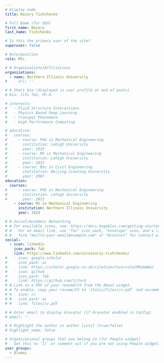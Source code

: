 ```yaml
---
# Display name
title: Nazary Tishchenko

# Full Name (for SEO)
first_name: Nazary 
last_name: Tishchenko

# Is this the primary user of the site?
superuser: false

# Role/position
role: MSc.

# # Organizations/Affiliations
organizations:
  - name: Northern Illinois University
#     url: ''

# # Short bio (displayed in user profile at end of posts)
# bio: Jifu Tan, Ph.D.

# interests:
#   - Fluid Structure Interactions
#   - Physics Based Deep Learning
#   - Transpot Phenomena
#   - High Performance Computing

# education:
#   courses:
#     - course: PhD in Mechanical Engineering
#       institution: Lehigh University
#       year: 2015
#     - course: MS in Mechanical Engineering
#       institution: Lehigh University
#       year: 2012
#     - course: BSc in Civil Engineering
#       institution: Beijing Jiaotong University
#       year: 2007
education:
  courses:
#     - course: PhD in Mechanical Engineering
#       institution: Lehigh University
#       year: 2015
    - course: MS in Mechanical Engineering
      institution: Northern Illinois University
      year: 2024

# # Social/Academic Networking
# # For available icons, see: https://docs.hugoblox.com/getting-started/page-builder/#icons
# #   For an email link, use "fas" icon pack, "envelope" icon, and a link in the
# #   form "mailto:your-email@example.com" or "#contact" for contact widget.
social:
  - icon: linkedin
    icon_pack: fab
    link: https://www.linkedin.com/in/nazariy-tishchenko/
#   - icon: google-scholar
#     icon_pack: ai
#     link: https://scholar.google.co.uk/citations?user=sIwtMXoAAAAJ
#   - icon: github
#     icon_pack: fab
#     link: https://github.com/tjford
# # Link to a PDF of your resume/CV from the About widget.
# # To enable, copy your resume/CV to `static/files/cv.pdf` and uncomment the lines below.
# # - icon: cv
# #   icon_pack: ai
# #   link: files/cv.pdf

# # Enter email to display Gravatar (if Gravatar enabled in Config)
# email: ''

# # Highlight the author in author lists? (true/false)
# highlight_name: false

# Organizational groups that you belong to (for People widget)
#   Set this to `[]` or comment out if you are not using People widget.
user_groups:
  - Alumni
---
```


<!-- Jifu Tan is an assistant professor in the department of Mechanical Engineering at Binghamton University. His research interests include Multiphysics modeling, High Performance Computing, and Physics based Deep Learning with applications to the interdisciplinary field of engineering and medicine. -->
